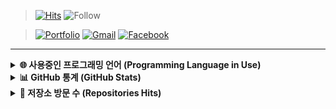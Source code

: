 > [![Hits](https://hits.seeyoufarm.com/api/count/incr/badge.svg?url=https%3A%2F%2Fgithub.com%2Fbanb3515&count_bg=%238A8A8A&title_bg=%230AD586&icon=iconify.svg&icon_color=%23FFFFFF&title=Hits&edge_flat=false)](https://github.com/banb3515)
![Follow](https://img.shields.io/github/followers/banb3515?color=181717&label=Follow&logo=GitHub)

> [![Portfolio](https://img.shields.io/badge/Portfolio-181717?style=flat&logo=GitHub&logoColor=white&link=)](https://banb3515.github.io/)
[![Gmail](https://img.shields.io/badge/Gmail-d14836?style=flat&logo=Gmail&logoColor=white&link=mailto:banb3515@gmail.com)](mailto:banb3515@gmail.com)
[![Facebook](https://img.shields.io/badge/Facebook-1877f2?style=flat&logo=facebook&logoColor=white&link=https://www.facebook.com/banb3515)](https://www.facebook.com/banb3515)

---

<details>
  <summary><b>🌐 사용중인 프로그래밍 언어 (Programming Language in Use)</b></summary>
  <hr>
  <blockquote>C#</blockquote>
  <blockquote>Java</blockquote>
  <blockquote>C++</blockquote>
  <hr>
</details>

<details> 
  <summary><b>📊 GitHub 통계 (GitHub Stats)</b></summary>
  <hr>
  <img src="https://github-readme-stats.vercel.app/api?username=banb3515&show_icons=true&theme=tokyonight&count_private=true" />
  <br>
  <img src="https://github-readme-stats.vercel.app/api/top-langs/?username=banb3515&theme=tokyonight" />
  <hr>
</details>

<details> 
  <summary><b>📁 저장소 방문 수 (Repositories Hits)</b></summary>
  <hr>
  <a href="https://github.com/banb3515/Hanyang-Kiosk"><img src="https://hits.seeyoufarm.com/api/count/incr/badge.svg?url=https%3A%2F%2Fgithub.com%2Fbanb3515%2FHanyang-Kiosk&count_bg=%2364E900&title_bg=%233F4141&icon=linuxfoundation.svg&icon_color=%23FFFFFF&title=Hanyang-Kiosk&edge_flat=false"/></a>
  <a href="https://github.com/banb3515/BanG-Dream-Tetris"><img src="https://hits.seeyoufarm.com/api/count/incr/badge.svg?url=https%3A%2F%2Fgithub.com%2Fbanb3515%2FBanG-Dream-Tetris&count_bg=%2364E900&title_bg=%233F4141&icon=linuxfoundation.svg&icon_color=%23FFFFFF&title=BanG-Dream-Tetris&edge_flat=false"/></a>
  <a href="https://github.com/banb3515/Genshin-Impact-Tasks"><img src="https://hits.seeyoufarm.com/api/count/incr/badge.svg?url=https%3A%2F%2Fgithub.com%2Fbanb3515%2FGenshin-Impact-Tasks&count_bg=%2364E900&title_bg=%233F4141&icon=linuxfoundation.svg&icon_color=%23FFFFFF&title=Genshin-Impact-Tasks&edge_flat=false"/></a>
  <a href="https://github.com/banb3515/Snowfall"><img src="https://hits.seeyoufarm.com/api/count/incr/badge.svg?url=https%3A%2F%2Fgithub.com%2Fbanb3515%2FSnowfall&count_bg=%2364E900&title_bg=%233F4141&icon=linuxfoundation.svg&icon_color=%23FFFFFF&title=Snowfall&edge_flat=false"/></a>
  <a href="https://github.com/banb3515/Hanyang-App"><img src="https://hits.seeyoufarm.com/api/count/incr/badge.svg?url=https%3A%2F%2Fgithub.com%2Fbanb3515%2FHanyang-App&count_bg=%2364E900&title_bg=%233F4141&icon=linuxfoundation.svg&icon_color=%23FFFFFF&title=Hanyang-App&edge_flat=false"/></a>
  <a href="https://github.com/banb3515/ToDoList"><img src="https://hits.seeyoufarm.com/api/count/incr/badge.svg?url=https%3A%2F%2Fgithub.com%2Fbanb3515%2FToDoList&count_bg=%2364E900&title_bg=%233F4141&icon=linuxfoundation.svg&icon_color=%23FFFFFF&title=ToDoList&edge_flat=false"/></a>
  <a href="https://github.com/banb3515/AvoidGame"><img src="https://hits.seeyoufarm.com/api/count/incr/badge.svg?url=https%3A%2F%2Fgithub.com%2Fbanb3515%2FAvoidGame&count_bg=%2364E900&title_bg=%233F4141&icon=linuxfoundation.svg&icon_color=%23FFFFFF&title=AvoidGame&edge_flat=false"/></a>
  <hr>
</details>
